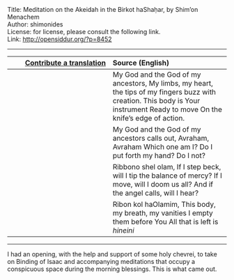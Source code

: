 <html>
<head></head>
<body>
Title: Meditation on the Akeidah in the Birkot haShaḥar, by Shim’on Menachem<br />
Author: shimonides<br />
License: for license, please consult the following link.<br />
Link: <a href="http://opensiddur.org/?p=8452">http://opensiddur.org/?p=8452</a>
<p />
<hr />

<table style="margin-left: auto;margin-right: auto;" class="draggable">
<thead><tr><th id="x" style="text-align: right;"><a href="/contributing/upload/">Contribute a translation</a></th><th style="text-align: left;">Source (English)</th></tr></thead>
<tbody>
<tr><td style="vertical-align:top;" width="46%">
<div class="liturgy"><span lang="he">

</span></div></td>
 
<td style="vertical-align:top;" width="53%">
<div class="english">
My God and the God of my ancestors,
My limbs, my heart, the tips of my fingers buzz with creation.
This body is Your instrument
Ready to move
On the knife’s edge of action.
</div></td></tr>


<tr><td style="vertical-align:top;" width="46%">
<div class="liturgy"><span lang="he">

</span></div></td>
 
<td style="vertical-align:top;" width="53%">
<div class="english">
My God and the God of my ancestors calls out,
Avraham, Avraham
Which one am I?
Do I put forth my hand?
Do I not?
</div></td></tr>


<tr><td style="vertical-align:top;" width="46%">
<div class="liturgy"><span lang="he">

</span></div></td>
 
<td style="vertical-align:top;" width="53%">
<div class="english">
Ribbono shel olam,
If I step beck, will I tip the balance of mercy?
If I move, will I doom us all?
And if the angel calls, will I hear?
</div></td></tr>


<tr><td style="vertical-align:top;" width="46%">
<div class="liturgy"><span lang="he">

</span></div></td>
 
<td style="vertical-align:top;" width="53%">
<div class="english">
Ribon kol haOlamim,
This body, my breath, my vanities
I empty them before You
All that is left is <em>hineini</em>
</div></td></tr>
</tbody></table>


<hr />

I had an opening, with the help and support of some holy chevrei, to take on Binding of Isaac and accompanying meditations that occupy a conspicuous space during the morning blessings. This is what came out.
</body>
</html>